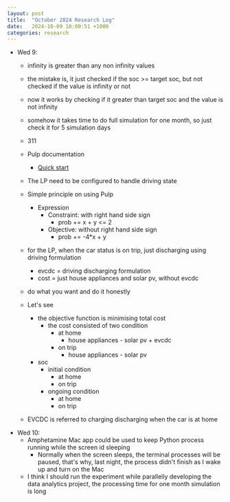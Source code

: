 ```yaml
---
layout: post
title:  "October 2024 Research Log"
date:   2024-10-09 10:00:51 +1000
categories: research 
---
```


- Wed 9:
    - infinity is greater than any non infinity values
    - the mistake is, it just checked if the soc >= target soc, but not checked if the value is infinity or not
    - now it works by checking if it greater than target soc and the value is not infinity
    - somehow it takes time to do full simulation for one month, so just check it for 5 simulation days
    - 311
    - Pulp documentation
        - [Quick start](https://coin-or.github.io/pulp/main/includeme.html#quickstart) 
    - The LP need to be configured to handle driving state
    - Simple principle on using Pulp
        - Expression
            - Constraint: with right hand side sign
                - prob += x + y <= 2
            - Objective: without right hand side sign
                - prob += -4*x + y
    - for the LP, when the car status is on trip, just discharging using driving formulation
        - evcdc = driving discharging formulation  
        - cost = just house appliances and solar pv, without evcdc

    - do what you want and do it honestly
    - Let's see
        - the objective function is minimising total cost 
            - the cost consisted of two condition
                - at home
                    - house appliances - solar pv + evcdc
                - on trip
                    - house appliances - solar pv
        - soc
            - initial condition
                - at home
                - on trip
            - ongoing condition
                - at home
                - on trip
    - EVCDC is referred to charging discharging when the car is at home
- Wed 10:
    - Amphetamine Mac app could be used to keep Python process running while the screen id sleeping
        - Normally when the screen sleeps, the terminal processes will be paused, that's why, last night, the process didn't finish as I wake up and turn on the Mac
    - I think I should run the experiment while parallelly developing the data analytics project, the processing time for one month simulation is long
